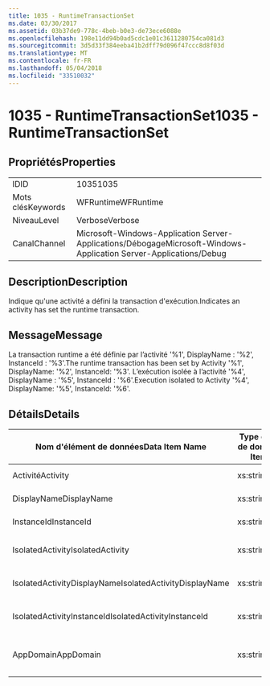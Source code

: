 ```yaml
---
title: 1035 - RuntimeTransactionSet
ms.date: 03/30/2017
ms.assetid: 03b37de9-778c-4beb-b0e3-de73ece6088e
ms.openlocfilehash: 198e11dd94b0ad5cdc1e01c3611280754ca081d3
ms.sourcegitcommit: 3d5d33f384eeba41b2dff79d096f47ccc8d8f03d
ms.translationtype: MT
ms.contentlocale: fr-FR
ms.lasthandoff: 05/04/2018
ms.locfileid: "33510032"
---
```

# <a name="1035---runtimetransactionset"></a><span data-ttu-id="956b5-102">1035 - RuntimeTransactionSet</span><span class="sxs-lookup"><span data-stu-id="956b5-102">1035 - RuntimeTransactionSet</span></span>
## <a name="properties"></a><span data-ttu-id="956b5-103">Propriétés</span><span class="sxs-lookup"><span data-stu-id="956b5-103">Properties</span></span>  
  
|||  
|-|-|  
|<span data-ttu-id="956b5-104">ID</span><span class="sxs-lookup"><span data-stu-id="956b5-104">ID</span></span>|<span data-ttu-id="956b5-105">1035</span><span class="sxs-lookup"><span data-stu-id="956b5-105">1035</span></span>|  
|<span data-ttu-id="956b5-106">Mots clés</span><span class="sxs-lookup"><span data-stu-id="956b5-106">Keywords</span></span>|<span data-ttu-id="956b5-107">WFRuntime</span><span class="sxs-lookup"><span data-stu-id="956b5-107">WFRuntime</span></span>|  
|<span data-ttu-id="956b5-108">Niveau</span><span class="sxs-lookup"><span data-stu-id="956b5-108">Level</span></span>|<span data-ttu-id="956b5-109">Verbose</span><span class="sxs-lookup"><span data-stu-id="956b5-109">Verbose</span></span>|  
|<span data-ttu-id="956b5-110">Canal</span><span class="sxs-lookup"><span data-stu-id="956b5-110">Channel</span></span>|<span data-ttu-id="956b5-111">Microsoft-Windows-Application Server-Applications/Débogage</span><span class="sxs-lookup"><span data-stu-id="956b5-111">Microsoft-Windows-Application Server-Applications/Debug</span></span>|  
  
## <a name="description"></a><span data-ttu-id="956b5-112">Description</span><span class="sxs-lookup"><span data-stu-id="956b5-112">Description</span></span>  
 <span data-ttu-id="956b5-113">Indique qu'une activité a défini la transaction d'exécution.</span><span class="sxs-lookup"><span data-stu-id="956b5-113">Indicates an activity has set the runtime transaction.</span></span>  
  
## <a name="message"></a><span data-ttu-id="956b5-114">Message</span><span class="sxs-lookup"><span data-stu-id="956b5-114">Message</span></span>  
 <span data-ttu-id="956b5-115">La transaction runtime a été définie par l’activité '%1', DisplayName : '%2', InstanceId : '%3'.</span><span class="sxs-lookup"><span data-stu-id="956b5-115">The runtime transaction has been set by Activity '%1', DisplayName: '%2', InstanceId: '%3'.</span></span>  <span data-ttu-id="956b5-116">L’exécution isolée à l’activité '%4', DisplayName : '%5', InstanceId : '%6'.</span><span class="sxs-lookup"><span data-stu-id="956b5-116">Execution isolated to Activity '%4', DisplayName: '%5', InstanceId: '%6'.</span></span>  
  
## <a name="details"></a><span data-ttu-id="956b5-117">Détails</span><span class="sxs-lookup"><span data-stu-id="956b5-117">Details</span></span>  
  
|<span data-ttu-id="956b5-118">Nom d'élément de données</span><span class="sxs-lookup"><span data-stu-id="956b5-118">Data Item Name</span></span>|<span data-ttu-id="956b5-119">Type d'élément de données</span><span class="sxs-lookup"><span data-stu-id="956b5-119">Data Item Type</span></span>|<span data-ttu-id="956b5-120">Description</span><span class="sxs-lookup"><span data-stu-id="956b5-120">Description</span></span>|  
|--------------------|--------------------|-----------------|  
|<span data-ttu-id="956b5-121">Activité</span><span class="sxs-lookup"><span data-stu-id="956b5-121">Activity</span></span>|<span data-ttu-id="956b5-122">xs:string</span><span class="sxs-lookup"><span data-stu-id="956b5-122">xs:string</span></span>|<span data-ttu-id="956b5-123">Nom de type de l'activité.</span><span class="sxs-lookup"><span data-stu-id="956b5-123">The type name of the activity.</span></span>|  
|<span data-ttu-id="956b5-124">DisplayName</span><span class="sxs-lookup"><span data-stu-id="956b5-124">DisplayName</span></span>|<span data-ttu-id="956b5-125">xs:string</span><span class="sxs-lookup"><span data-stu-id="956b5-125">xs:string</span></span>|<span data-ttu-id="956b5-126">Nom complet de l'activité.</span><span class="sxs-lookup"><span data-stu-id="956b5-126">The display name of the activity.</span></span>|  
|<span data-ttu-id="956b5-127">InstanceId</span><span class="sxs-lookup"><span data-stu-id="956b5-127">InstanceId</span></span>|<span data-ttu-id="956b5-128">xs:string</span><span class="sxs-lookup"><span data-stu-id="956b5-128">xs:string</span></span>|<span data-ttu-id="956b5-129">ID d'instance de l'activité.</span><span class="sxs-lookup"><span data-stu-id="956b5-129">The instance id of the activity.</span></span>|  
|<span data-ttu-id="956b5-130">IsolatedActivity</span><span class="sxs-lookup"><span data-stu-id="956b5-130">IsolatedActivity</span></span>|<span data-ttu-id="956b5-131">xs:string</span><span class="sxs-lookup"><span data-stu-id="956b5-131">xs:string</span></span>|<span data-ttu-id="956b5-132">Nom de type de l'activité dans laquelle la transaction est isolée.</span><span class="sxs-lookup"><span data-stu-id="956b5-132">The type name of the activity that the transaction is isolated to.</span></span>|  
|<span data-ttu-id="956b5-133">IsolatedActivityDisplayName</span><span class="sxs-lookup"><span data-stu-id="956b5-133">IsolatedActivityDisplayName</span></span>|<span data-ttu-id="956b5-134">xs:string</span><span class="sxs-lookup"><span data-stu-id="956b5-134">xs:string</span></span>|<span data-ttu-id="956b5-135">Nom complet de l'activité dans laquelle la transaction est isolée.</span><span class="sxs-lookup"><span data-stu-id="956b5-135">The display name of the activity that the transaction is isolated to.</span></span>|  
|<span data-ttu-id="956b5-136">IsolatedActivityInstanceId</span><span class="sxs-lookup"><span data-stu-id="956b5-136">IsolatedActivityInstanceId</span></span>|<span data-ttu-id="956b5-137">xs:string</span><span class="sxs-lookup"><span data-stu-id="956b5-137">xs:string</span></span>|<span data-ttu-id="956b5-138">ID d'instance de l'activité dans laquelle la transaction est isolée.</span><span class="sxs-lookup"><span data-stu-id="956b5-138">The instance id of the activity that the transaction is isolated to.</span></span>|  
|<span data-ttu-id="956b5-139">AppDomain</span><span class="sxs-lookup"><span data-stu-id="956b5-139">AppDomain</span></span>|<span data-ttu-id="956b5-140">xs:string</span><span class="sxs-lookup"><span data-stu-id="956b5-140">xs:string</span></span>|<span data-ttu-id="956b5-141">Chaîne retournée par AppDomain.CurrentDomain.FriendlyName.</span><span class="sxs-lookup"><span data-stu-id="956b5-141">The string returned by AppDomain.CurrentDomain.FriendlyName.</span></span>|
